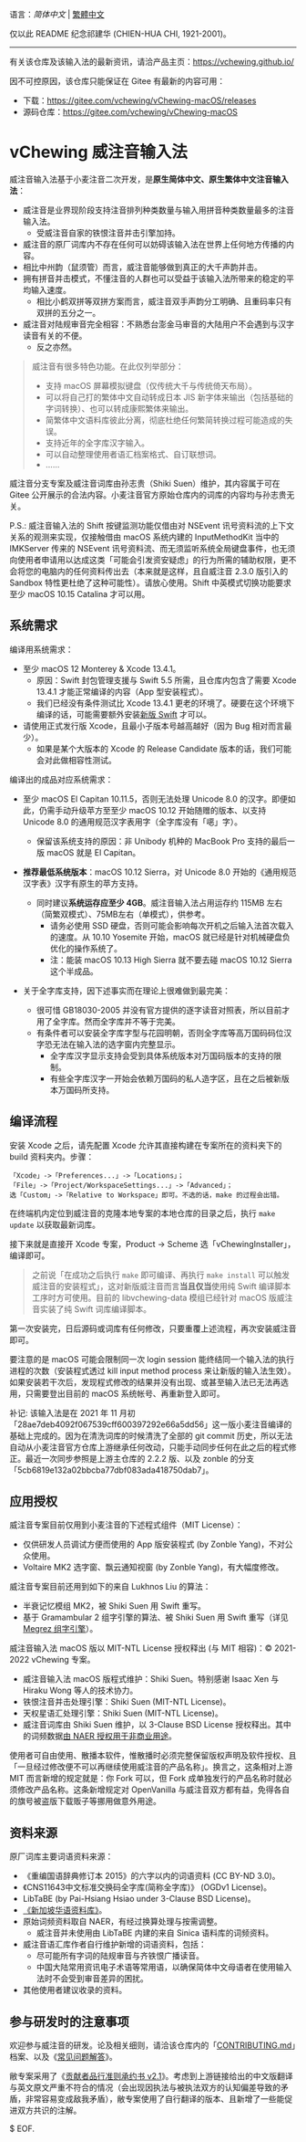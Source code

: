语言：*简体中文* | [繁體中文](./README.md)

仅以此 README 纪念祁建华 (CHIEN-HUA CHI, 1921-2001)。

---

有关该仓库及该输入法的最新资讯，请洽产品主页：https://vchewing.github.io/

因不可控原因，该仓库只能保证在 Gitee 有最新的内容可用：

- 下载：https://gitee.com/vchewing/vChewing-macOS/releases
- 源码仓库：https://gitee.com/vchewing/vChewing-macOS

# vChewing 威注音输入法

威注音输入法基于小麦注音二次开发，是**原生简体中文、原生繁体中文注音输入法**：

- 威注音是业界现阶段支持注音排列种类数量与输入用拼音种类数量最多的注音输入法。
  - 受威注音自家的铁恨注音并击引擎加持。
- 威注音的原厂词库内不存在任何可以妨碍该输入法在世界上任何地方传播的内容。
- 相比中州韵（鼠须管）而言，威注音能够做到真正的大千声韵并击。
- 拥有拼音并击模式，不懂注音的人群也可以受益于该输入法所带来的稳定的平均输入速度。
  - 相比小鹤双拼等双拼方案而言，威注音双手声韵分工明确、且重码率只有双拼的五分之一。
- 威注音对陆规审音完全相容：不熟悉台澎金马审音的大陆用户不会遇到与汉字读音有关的不便。
  - 反之亦然。

>威注音有很多特色功能。在此仅列举部分：
>- 支持 macOS 屏幕模拟键盘（仅传统大千与传统倚天布局）。
>- 可以将自己打的繁体中文自动转成日本 JIS 新字体来输出（包括基础的字词转换）、也可以转成康熙繁体来输出。
>- 简繁体中文语料库彼此分离，彻底杜绝任何繁简转换过程可能造成的失误。
>- 支持近年的全字库汉字输入。
>- 可以自动整理使用者语汇档案格式、自订联想词。
>- ……

威注音分支专案及威注音词库由孙志贵（Shiki Suen）维护，其内容属于可在 Gitee 公开展示的合法内容。小麦注音官方原始仓库内的词库的内容均与孙志贵无关。

P.S.: 威注音输入法的 Shift 按键监测功能仅借由对 NSEvent 讯号资料流的上下文关系的观测来实现，仅接触借由 macOS 系统内建的 InputMethodKit 当中的 IMKServer 传来的 NSEvent 讯号资料流、而无须监听系统全局键盘事件，也无须向使用者申请用以达成这类「可能会引发资安疑虑」的行为所需的辅助权限，更不会将您的电脑内的任何资料传出去（本来就是这样，且自威注音 2.3.0 版引入的 Sandbox 特性更杜绝了这种可能性）。请放心使用。Shift 中英模式切换功能要求至少 macOS 10.15 Catalina 才可以用。

## 系统需求

编译用系统需求：

- 至少 macOS 12 Monterey & Xcode 13.4.1。
    - 原因：Swift 封包管理支援与 Swift 5.5 所需，且仓库内包含了需要 Xcode 13.4.1 才能正常编译的内容（App 型安装程式）。
    - 我们已经没有条件测试比 Xcode 13.4.1 更老的环境了。硬要在这个环境下编译的话，可能需要额外安装[新版 Swift](https://www.swift.org/download/) 才可以。
- 请使用正式发行版 Xcode，且最小子版本号越高越好（因为 Bug 相对而言最少）。
    - 如果是某个大版本的 Xcode 的 Release Candidate 版本的话，我们可能会对此做相容性测试。

编译出的成品对应系统需求：

- 至少 macOS El Capitan 10.11.5，否则无法处理 Unicode 8.0 的汉字。即便如此，仍需手动升级苹方至至少 macOS 10.12 开始随赠的版本、以支持 Unicode 8.0 的通用规范汉字表用字（全字库没有「𫫇」字）。
  - 保留该系统支持的原因：非 Unibody 机种的 MacBook Pro 支持的最后一版 macOS 就是 El Capitan。

- **推荐最低系统版本**：macOS 10.12 Sierra，对 Unicode 8.0 开始的《通用规范汉字表》汉字有原生的苹方支持。

  - 同时建议**系统运存应至少 4GB**。威注音输入法占用运存约 115MB 左右（简繁双模式）、75MB左右（单模式），供参考。
    - 请务必使用 SSD 硬盘，否则可能会影响每次开机之后输入法首次载入的速度。从 10.10 Yosemite 开始，macOS 就已经是针对机械硬盘负优化的操作系统了。
    - 注：能装 macOS 10.13 High Sierra 就不要去碰 macOS 10.12 Sierra 这个半成品。

- 关于全字库支持，因下述事实而在理论上很难做到最完美：

  - 很可惜 GB18030-2005 并没有官方提供的逐字读音对照表，所以目前才用了全字库。然而全字库并不等于完美。
  - 有条件者可以安装全字库字型与花园明朝，否则全字库等高万国码码位汉字恐无法在输入法的选字窗内完整显示。
    - 全字库汉字显示支持会受到具体系统版本对万国码版本的支持的限制。
    - 有些全字库汉字一开始会依赖万国码的私人造字区，且在之后被新版本万国码所支持。

## 编译流程

安装 Xcode 之后，请先配置 Xcode 允许其直接构建在专案所在的资料夹下的 build 资料夹内。步骤：
```
「Xcode」->「Preferences...」->「Locations」；
「File」->「Project/WorkspaceSettings...」->「Advanced」；
选「Custom」->「Relative to Workspace」即可。不选的话，make 的过程会出错。
```
在终端机内定位到威注音的克隆本地专案的本地仓库的目录之后，执行 `make update` 以获取最新词库。

接下来就是直接开 Xcode 专案，Product -> Scheme 选「vChewingInstaller」，编译即可。

> 之前说「在成功之后执行 `make` 即可编译、再执行 `make install` 可以触发威注音的安装程式」，这对新版威注音而言**当且仅当**使用纯 Swift 编译脚本工序时方可使用。目前的 libvchewing-data 模组已经针对 macOS 版威注音实装了纯 Swift 词库编译脚本。

第一次安装完，日后源码或词库有任何修改，只要重覆上述流程，再次安装威注音即可。

要注意的是 macOS 可能会限制同一次 login session 能终结同一个输入法的执行进程的次数（安装程式透过 kill input method process 来让新版的输入法生效）。如果安装若干次后，发现程式修改的结果并没有出现、或甚至输入法已无法再选用，只需要登出目前的 macOS 系统帐号、再重新登入即可。

补记: 该输入法是在 2021 年 11 月初「28ae7deb4092f067539cff600397292e66a5dd56」这一版小麦注音编译的基础上完成的。因为在清洗词库的时候清洗了全部的 git commit 历史，所以无法自动从小麦注音官方仓库上游继承任何改动，只能手动同步任何在此之后的程式修正。最近一次同步参照是上游主仓库的 2.2.2 版、以及 zonble 的分支「5cb6819e132a02bbcba77dbf083ada418750dab7」。

## 应用授权

威注音专案目前仅用到小麦注音的下述程式组件（MIT License）：

- 仅供研发人员调试方便而使用的 App 版安装程式 (by Zonble Yang)，不对公众使用。
- Voltaire MK2 选字窗、飘云通知视窗 (by Zonble Yang)，有大幅度修改。

威注音专案目前还用到如下的来自 Lukhnos Liu 的算法：

- 半衰记忆模组 MK2，被 Shiki Suen 用 Swift 重写。
- 基于 Gramambular 2 组字引擎的算法、被 Shiki Suen 用 Swift 重写（详见 [Megrez 组字引擎](https://github.com/vChewing/Megrez)）。

威注音输入法 macOS 版以 MIT-NTL License 授权释出 (与 MIT 相容)：© 2021-2022 vChewing 专案。

- 威注音输入法 macOS 版程式维护：Shiki Suen。特别感谢 Isaac Xen 与 Hiraku Wong 等人的技术协力。
- 铁恨注音并击处理引擎：Shiki Suen (MIT-NTL License)。
- 天权星语汇处理引擎：Shiki Suen (MIT-NTL License)。
- 威注音词库由 Shiki Suen 维护，以 3-Clause BSD License 授权释出。其中的词频数据[由 NAER 授权用于非商业用途](https://twitter.com/ShikiSuen/status/1479329302713831424)。

使用者可自由使用、散播本软件，惟散播时必须完整保留版权声明及软件授权、且「一旦经过修改便不可以再继续使用威注音的产品名称」。换言之，这条相对上游 MIT 而言新增的规定就是：你 Fork 可以，但 Fork 成单独发行的产品名称时就必须修改产品名称。这条新增规定对 OpenVanilla 与威注音双方都有益，免得各自的旗号被盗版下载贩子等挪用做意外用途。

## 资料来源

原厂词库主要词语资料来源：

- 《重编国语辞典修订本 2015》的六字以内的词语资料 (CC BY-ND 3.0)。
- 《CNS11643中文标准交换码全字库(简称全字库)》 (OGDv1 License)。
- LibTaBE (by Pai-Hsiang Hsiao under 3-Clause BSD License)。
- [《新加坡华语资料库》](https://www.languagecouncils.sg/mandarin/ch/learning-resources/singaporean-mandarin-database)。
- 原始词频资料取自 NAER，有经过换算处理与按需调整。
    - 威注音并未使用由 LibTaBE 内建的来自 Sinica 语料库的词频资料。
- 威注音语汇库作者自行维护新增的词语资料，包括：
    - 尽可能所有字词的陆规审音与齐铁恨广播读音。
    - 中国大陆常用资讯电子术语等常用语，以确保简体中文母语者在使用输入法时不会受到审音差异的困扰。
- 其他使用者建议收录的资料。

## 参与研发时的注意事项

欢迎参与威注音的研发。论及相关细则，请洽该仓库内的「[CONTRIBUTING.md](./CONTRIBUTING.md)」档案、以及《[常见问题解答](./FAQ.md)》。

敝专案采用了《[贡献者品行准则承约书 v2.1](./code-of-conduct.md)》。考虑到上游链接给出的中文版翻译与英文原文严重不符合的情况（会出现因执法与被执法双方的认知偏差导致的矛盾，非常容易变成敌我矛盾），敝专案使用了自行翻译的版本、且新增了一些能促进双方共识的注解。

$ EOF.

